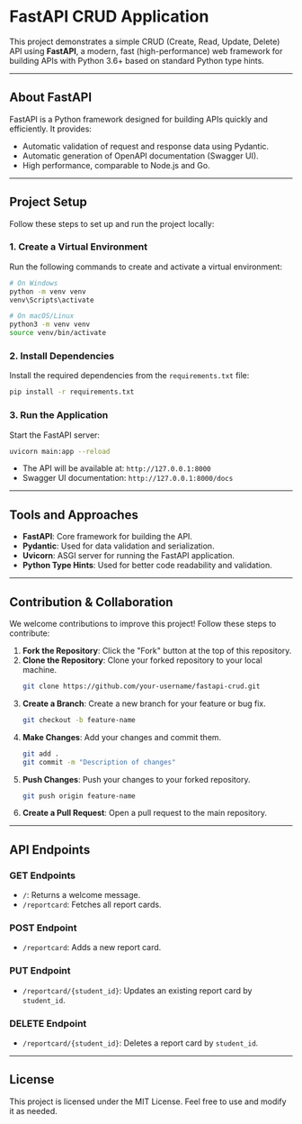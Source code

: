# FastAPI CRUD Application

This project demonstrates a simple CRUD (Create, Read, Update, Delete) API using **FastAPI**, a modern, fast (high-performance) web framework for building APIs with Python 3.6+ based on standard Python type hints.

---

## **About FastAPI**
FastAPI is a Python framework designed for building APIs quickly and efficiently. It provides:
- Automatic validation of request and response data using Pydantic.
- Automatic generation of OpenAPI documentation (Swagger UI).
- High performance, comparable to Node.js and Go.

---

## **Project Setup**

Follow these steps to set up and run the project locally:

### **1. Create a Virtual Environment**
Run the following commands to create and activate a virtual environment:

```bash
# On Windows
python -m venv venv
venv\Scripts\activate

# On macOS/Linux
python3 -m venv venv
source venv/bin/activate
```

### **2. Install Dependencies**
Install the required dependencies from the `requirements.txt` file:

```bash
pip install -r requirements.txt
```

### **3. Run the Application**
Start the FastAPI server:

```bash
uvicorn main:app --reload
```

- The API will be available at: `http://127.0.0.1:8000`
- Swagger UI documentation: `http://127.0.0.1:8000/docs`

---

## **Tools and Approaches**

- **FastAPI**: Core framework for building the API.
- **Pydantic**: Used for data validation and serialization.
- **Uvicorn**: ASGI server for running the FastAPI application.
- **Python Type Hints**: Used for better code readability and validation.

---

## **Contribution & Collaboration**

We welcome contributions to improve this project! Follow these steps to contribute:

1. **Fork the Repository**: Click the "Fork" button at the top of this repository.
2. **Clone the Repository**: Clone your forked repository to your local machine.
   ```bash
   git clone https://github.com/your-username/fastapi-crud.git
   ```
3. **Create a Branch**: Create a new branch for your feature or bug fix.
   ```bash
   git checkout -b feature-name
   ```
4. **Make Changes**: Add your changes and commit them.
   ```bash
   git add .
   git commit -m "Description of changes"
   ```
5. **Push Changes**: Push your changes to your forked repository.
   ```bash
   git push origin feature-name
   ```
6. **Create a Pull Request**: Open a pull request to the main repository.

---

## **API Endpoints**

### **GET Endpoints**
- `/`: Returns a welcome message.
- `/reportcard`: Fetches all report cards.

### **POST Endpoint**
- `/reportcard`: Adds a new report card.

### **PUT Endpoint**
- `/reportcard/{student_id}`: Updates an existing report card by `student_id`.

### **DELETE Endpoint**
- `/reportcard/{student_id}`: Deletes a report card by `student_id`.

---

## **License**
This project is licensed under the MIT License. Feel free to use and modify it as needed.